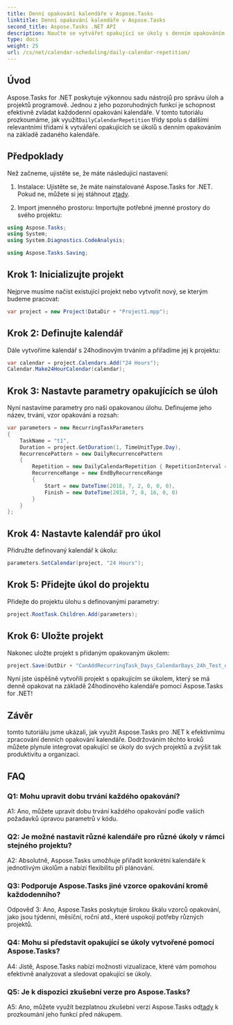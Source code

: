 ```yaml
---
title: Denní opakování kalendáře v Aspose.Tasks
linktitle: Denní opakování kalendáře v Aspose.Tasks
second_title: Aspose.Tasks .NET API
description: Naučte se vytvářet opakující se úkoly s denním opakováním kalendáře v Aspose.Tasks pro .NET. Zvyšte efektivitu řízení projektů bez námahy.
type: docs
weight: 25
url: /cs/net/calendar-scheduling/daily-calendar-repetition/
---
```

## Úvod

 Aspose.Tasks for .NET poskytuje výkonnou sadu nástrojů pro správu úloh a projektů programově. Jednou z jeho pozoruhodných funkcí je schopnost efektivně zvládat každodenní opakování kalendáře. V tomto tutoriálu prozkoumáme, jak využít`DailyCalendarRepetition` třídy spolu s dalšími relevantními třídami k vytváření opakujících se úkolů s denním opakováním na základě zadaného kalendáře.

## Předpoklady

Než začneme, ujistěte se, že máte následující nastavení:

1.  Instalace: Ujistěte se, že máte nainstalované Aspose.Tasks for .NET. Pokud ne, můžete si jej stáhnout z[tady](https://releases.aspose.com/tasks/net/).

2. Import jmenného prostoru: Importujte potřebné jmenné prostory do svého projektu:

```csharp
using Aspose.Tasks;
using System;
using System.Diagnostics.CodeAnalysis;

using Aspose.Tasks.Saving;

```

## Krok 1: Inicializujte projekt

Nejprve musíme načíst existující projekt nebo vytvořit nový, se kterým budeme pracovat:

```csharp
var project = new Project(DataDir + "Project1.mpp");
```

## Krok 2: Definujte kalendář

Dále vytvoříme kalendář s 24hodinovým trváním a přiřadíme jej k projektu:

```csharp
var calendar = project.Calendars.Add("24 Hours");
Calendar.Make24HourCalendar(calendar);
```

## Krok 3: Nastavte parametry opakujících se úloh

Nyní nastavíme parametry pro naši opakovanou úlohu. Definujeme jeho název, trvání, vzor opakování a rozsah:

```csharp
var parameters = new RecurringTaskParameters
{
    TaskName = "t1",
    Duration = project.GetDuration(1, TimeUnitType.Day),
    RecurrencePattern = new DailyRecurrencePattern
    {
        Repetition = new DailyCalendarRepetition { RepetitionInterval = 1 },
        RecurrenceRange = new EndByRecurrenceRange
        {
            Start = new DateTime(2018, 7, 2, 0, 0, 0),
            Finish = new DateTime(2018, 7, 8, 16, 0, 0)
        }
    }
};
```

## Krok 4: Nastavte kalendář pro úkol

Přidružte definovaný kalendář k úkolu:

```csharp
parameters.SetCalendar(project, "24 Hours");
```

## Krok 5: Přidejte úkol do projektu

Přidejte do projektu úlohu s definovanými parametry:

```csharp
project.RootTask.Children.Add(parameters);
```

## Krok 6: Uložte projekt

Nakonec uložte projekt s přidaným opakovaným úkolem:

```csharp
project.Save(OutDir + "CanAddRecurringTask_Days_CalendarDays_24h_Test_out.mpp", SaveFileFormat.Mpp);
```

Nyní jste úspěšně vytvořili projekt s opakujícím se úkolem, který se má denně opakovat na základě 24hodinového kalendáře pomocí Aspose.Tasks for .NET!

## Závěr

tomto tutoriálu jsme ukázali, jak využít Aspose.Tasks pro .NET k efektivnímu zpracování denních opakování kalendáře. Dodržováním těchto kroků můžete plynule integrovat opakující se úkoly do svých projektů a zvýšit tak produktivitu a organizaci.

## FAQ

### Q1: Mohu upravit dobu trvání každého opakování?

A1: Ano, můžete upravit dobu trvání každého opakování podle vašich požadavků úpravou parametrů v kódu.

### Q2: Je možné nastavit různé kalendáře pro různé úkoly v rámci stejného projektu?

A2: Absolutně, Aspose.Tasks umožňuje přiřadit konkrétní kalendáře k jednotlivým úkolům a nabízí flexibilitu při plánování.

### Q3: Podporuje Aspose.Tasks jiné vzorce opakování kromě každodenního?

Odpověď 3: Ano, Aspose.Tasks poskytuje širokou škálu vzorců opakování, jako jsou týdenní, měsíční, roční atd., které uspokojí potřeby různých projektů.

### Q4: Mohu si představit opakující se úkoly vytvořené pomocí Aspose.Tasks?

A4: Jistě, Aspose.Tasks nabízí možnosti vizualizace, které vám pomohou efektivně analyzovat a sledovat opakující se úkoly.

### Q5: Je k dispozici zkušební verze pro Aspose.Tasks?

 A5: Ano, můžete využít bezplatnou zkušební verzi Aspose.Tasks od[tady](https://releases.aspose.com/) k prozkoumání jeho funkcí před nákupem.